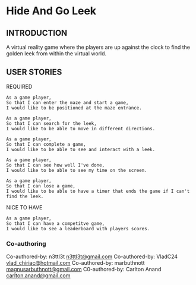 # Hide And Go Leek

## INTRODUCTION

A virtual reality game where the players are up against the clock to find the golden leek from within the virtual world.

## USER STORIES

REQUIRED
```
As a game player,
So that I can enter the maze and start a game,
I would like to be positioned at the maze entrance.

As a game player,
So that I can search for the leek,
I would like to be able to move in different directions.

As a game player,
So that I can complete a game,
I would like to be able to see and interact with a leek.

As a game player,
So that I can see how well I've done,
I would like to be able to see my time on the screen.

As a game player,
So that I can lose a game,
I would like to be able to have a timer that ends the game if I can't find the leek.
```

NICE TO HAVE
```
As a game player,
So that I can have a competitve game,
I would like to see a leaderboard with players scores.
```

### Co-authoring

Co-authored-by: n3ttl3t <n3ttl3t@gmail.com>
Co-authored-by: VladC24 <vlad_chiriac@hotmail.com>
Co-authored-by: marbuthnott <magnusarbuthnott@gmail.com>
C0-authored-by: Carlton Anand <carlton.anand@gmail.com>
